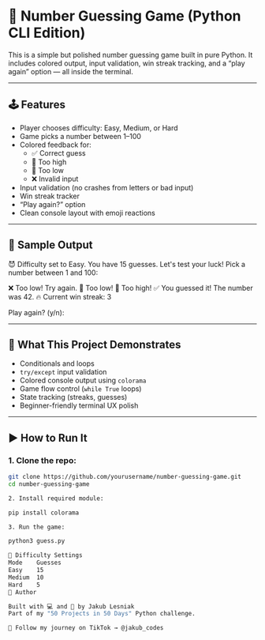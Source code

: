 # 🎯 Number Guessing Game (Python CLI Edition)

This is a simple but polished number guessing game built in pure Python. It includes colored output, input validation, win streak tracking, and a “play again” option — all inside the terminal.

---

## 🕹️ Features

- Player chooses difficulty: Easy, Medium, or Hard
- Game picks a number between 1–100
- Colored feedback for:
  - ✅ Correct guess
  - 🔼 Too high
  - 🔽 Too low
  - ❌ Invalid input
- Input validation (no crashes from letters or bad input)
- Win streak tracker
- “Play again?” option
- Clean console layout with emoji reactions

---

## 📸 Sample Output

😈 Difficulty set to Easy. You have 15 guesses.
Let's test your luck! Pick a number between 1 and 100:

❌ Too low! Try again.
🔽 Too low!
🔼 Too high!
✅ You guessed it! The number was 42.
🔥 Current win streak: 3

Play again? (y/n):


---

## 🧠 What This Project Demonstrates

- Conditionals and loops
- `try/except` input validation
- Colored console output using `colorama`
- Game flow control (`while True` loops)
- State tracking (streaks, guesses)
- Beginner-friendly terminal UX polish

---

## ▶️ How to Run It

### 1. Clone the repo:
```bash
git clone https://github.com/yourusername/number-guessing-game.git
cd number-guessing-game

2. Install required module:

pip install colorama

3. Run the game:

python3 guess.py

🧪 Difficulty Settings
Mode	Guesses
Easy	15
Medium	10
Hard	5
💬 Author

Built with 💻 and 🎯 by Jakub Lesniak
Part of my "50 Projects in 50 Days" Python challenge.

📲 Follow my journey on TikTok → @jakub_codes
